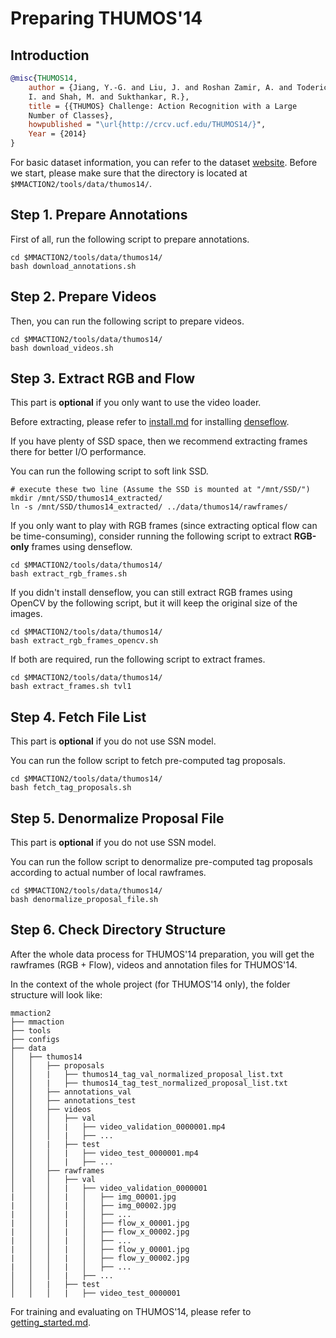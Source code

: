 # Preparing THUMOS'14

## Introduction

<!-- [DATASET] -->

```BibTeX
@misc{THUMOS14,
    author = {Jiang, Y.-G. and Liu, J. and Roshan Zamir, A. and Toderici, G. and Laptev,
    I. and Shah, M. and Sukthankar, R.},
    title = {{THUMOS} Challenge: Action Recognition with a Large
    Number of Classes},
    howpublished = "\url{http://crcv.ucf.edu/THUMOS14/}",
    Year = {2014}
}
```

For basic dataset information, you can refer to the dataset [website](https://www.crcv.ucf.edu/THUMOS14/download.html).
Before we start, please make sure that the directory is located at `$MMACTION2/tools/data/thumos14/`.

## Step 1. Prepare Annotations

First of all, run the following script to prepare annotations.

```shell
cd $MMACTION2/tools/data/thumos14/
bash download_annotations.sh
```

## Step 2. Prepare Videos

Then, you can run the following script to prepare videos.

```shell
cd $MMACTION2/tools/data/thumos14/
bash download_videos.sh
```

## Step 3. Extract RGB and Flow

This part is **optional** if you only want to use the video loader.

Before extracting, please refer to [install.md](/docs/install.md) for installing [denseflow](https://github.com/open-mmlab/denseflow).

If you have plenty of SSD space, then we recommend extracting frames there for better I/O performance.

You can run the following script to soft link SSD.

```shell
# execute these two line (Assume the SSD is mounted at "/mnt/SSD/")
mkdir /mnt/SSD/thumos14_extracted/
ln -s /mnt/SSD/thumos14_extracted/ ../data/thumos14/rawframes/
```

If you only want to play with RGB frames (since extracting optical flow can be time-consuming), consider running the following script to extract **RGB-only** frames using denseflow.

```shell
cd $MMACTION2/tools/data/thumos14/
bash extract_rgb_frames.sh
```

If you didn't install denseflow, you can still extract RGB frames using OpenCV by the following script, but it will keep the original size of the images.

```shell
cd $MMACTION2/tools/data/thumos14/
bash extract_rgb_frames_opencv.sh
```

If both are required, run the following script to extract frames.

```shell
cd $MMACTION2/tools/data/thumos14/
bash extract_frames.sh tvl1
```

## Step 4. Fetch File List

This part is **optional** if you do not use SSN model.

You can run the follow script to fetch pre-computed tag proposals.

```shell
cd $MMACTION2/tools/data/thumos14/
bash fetch_tag_proposals.sh
```

## Step 5. Denormalize Proposal File

This part is **optional** if you do not use SSN model.

You can run the follow script to denormalize pre-computed tag proposals according to
actual number of local rawframes.

```shell
cd $MMACTION2/tools/data/thumos14/
bash denormalize_proposal_file.sh
```

## Step 6. Check Directory Structure

After the whole data process for THUMOS'14 preparation,
you will get the rawframes (RGB + Flow), videos and annotation files for THUMOS'14.

In the context of the whole project (for THUMOS'14 only), the folder structure will look like:

```
mmaction2
├── mmaction
├── tools
├── configs
├── data
│   ├── thumos14
│   │   ├── proposals
│   │   |   ├── thumos14_tag_val_normalized_proposal_list.txt
│   │   |   ├── thumos14_tag_test_normalized_proposal_list.txt
│   │   ├── annotations_val
│   │   ├── annotations_test
│   │   ├── videos
│   │   │   ├── val
│   │   │   |   ├── video_validation_0000001.mp4
│   │   │   |   ├── ...
│   │   |   ├── test
│   │   │   |   ├── video_test_0000001.mp4
│   │   │   |   ├── ...
│   │   ├── rawframes
│   │   │   ├── val
│   │   │   |   ├── video_validation_0000001
|   │   │   |   │   ├── img_00001.jpg
|   │   │   |   │   ├── img_00002.jpg
|   │   │   |   │   ├── ...
|   │   │   |   │   ├── flow_x_00001.jpg
|   │   │   |   │   ├── flow_x_00002.jpg
|   │   │   |   │   ├── ...
|   │   │   |   │   ├── flow_y_00001.jpg
|   │   │   |   │   ├── flow_y_00002.jpg
|   │   │   |   │   ├── ...
│   │   │   |   ├── ...
│   │   |   ├── test
│   │   │   |   ├── video_test_0000001
```

For training and evaluating on THUMOS'14, please refer to [getting_started.md](/docs/getting_started.md).
